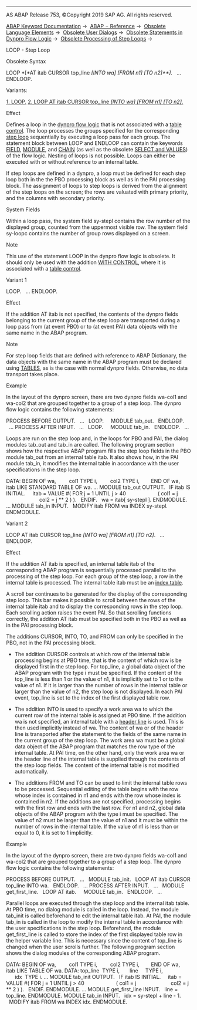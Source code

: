   

* * *

AS ABAP Release 753, ©Copyright 2019 SAP AG. All rights reserved.

[ABAP Keyword Documentation](https://help.sap.com/doc/abapdocu_753_index_htm/7.53/en-US/abenabap.htm) →  [ABAP − Reference](https://help.sap.com/doc/abapdocu_753_index_htm/7.53/en-US/abenabap_reference.htm) →  [Obsolete Language Elements](https://help.sap.com/doc/abapdocu_753_index_htm/7.53/en-US/abenabap_obsolete.htm) →  [Obsolete User Dialogs](https://help.sap.com/doc/abapdocu_753_index_htm/7.53/en-US/abengui_obsolete.htm) →  [Obsolete Statements in Dynpro Flow Logic](https://help.sap.com/doc/abapdocu_753_index_htm/7.53/en-US/abendynpro_obsolet.htm) →  [Obsolete Processing of Step Loops](https://help.sap.com/doc/abapdocu_753_index_htm/7.53/en-US/abensteploop.htm) → 

LOOP - Step Loop

Obsolete Syntax

LOOP *\[*AT itab CURSOR top\_line *\[*INTO wa*\]* *\[*FROM n1*\]* *\[*TO n2*\]**\]*.
  ...
ENDLOOP.

Variants:

[1\. LOOP.](#!ABAP_VARIANT_1@1@)
[2\. LOOP AT itab CURSOR top\_line *\[*INTO wa*\]* *\[*FROM n1*\]* *\[*TO n2*\]*.](#!ABAP_VARIANT_2@2@)

Effect

Defines a loop in the [dynpro flow logic](https://help.sap.com/doc/abapdocu_753_index_htm/7.53/en-US/abendynpro_flow_logic_glosry.htm "Glossary Entry") that is not associated with a [table control](https://help.sap.com/doc/abapdocu_753_index_htm/7.53/en-US/abentable_control_glosry.htm "Glossary Entry"). The loop processes the groups specified for the corresponding [step loop](https://help.sap.com/doc/abapdocu_753_index_htm/7.53/en-US/abenstep_loop_glosry.htm "Glossary Entry") sequentially by executing a loop pass for each group. The statement block between LOOP and ENDLOOP can contain the keywords [FIELD](https://help.sap.com/doc/abapdocu_753_index_htm/7.53/en-US/dynpfield.htm), [MODULE](https://help.sap.com/doc/abapdocu_753_index_htm/7.53/en-US/dynpmodule.htm), and [CHAIN](https://help.sap.com/doc/abapdocu_753_index_htm/7.53/en-US/dynpchain.htm) (as well as the obsolete [SELECT and VALUES](https://help.sap.com/doc/abapdocu_753_index_htm/7.53/en-US/dynpfield_value_select.htm)) of the flow logic. Nesting of loops is not possible. Loops can either be executed with or without reference to an internal table.

If step loops are defined in a dynpro, a loop must be defined for each step loop both in the the PBO processing block as well as in the PAI processing block. The assignment of loops to step loops is derived from the alignment of the step loops on the screen; the rows are valuated with primary priority, and the columns with secondary priority.

System Fields

Within a loop pass, the system field sy-stepl contains the row number of the displayed group, counted from the uppermost visible row. The system field sy-loopc contains the number of group rows displayed on a screen.

Note

This use of the statement LOOP in the dynpro flow logic is obsolete. It should only be used with the addition [WITH CONTROL](https://help.sap.com/doc/abapdocu_753_index_htm/7.53/en-US/dynploop.htm), where it is associated with a [table control](https://help.sap.com/doc/abapdocu_753_index_htm/7.53/en-US/abentable_control_glosry.htm "Glossary Entry").

Variant 1

LOOP.
  ...
ENDLOOP.

Effect

If the addition AT itab is not specified, the contents of the dynpro fields belonging to the current group of the step loop are transported during a loop pass from (at event PBO) or to (at event PAI) data objects with the same name in the ABAP program.

Note

For step loop fields that are defined with reference to ABAP Dictionary, the data objects with the same name in the ABAP program must be declared using [TABLES](https://help.sap.com/doc/abapdocu_753_index_htm/7.53/en-US/abaptables.htm), as is the case with normal dynpro fields. Otherwise, no data transport takes place.

Example

In the layout of the dynpro screen, there are two dynpro fields wa-col1 and wa-col2 that are grouped together to a group of a step loop. The dynpro flow logic contains the following statements:

PROCESS BEFORE OUTPUT.
  ...
  LOOP.
    MODULE tab\_out.
  ENDLOOP.
  ...
PROCESS AFTER INPUT.
  ...
  LOOP.
    MODULE tab\_in.
  ENDLOOP.
  ...

Loops are run on the step loop and, in the loops for PBO and PAI, the dialog modules tab\_out and tab\_in are called. The following program section shows how the respective ABAP program fills the step loop fields in the PBO module tab\_out from an internal table itab. It also shows how, in the PAI module tab\_in, it modifies the internal table in accordance with the user specifications in the step loop.

DATA: BEGIN OF wa,
        col1 TYPE i,
        col2 TYPE i,
       END OF wa,
       itab LIKE STANDARD TABLE OF wa.
...
MODULE tab\_out OUTPUT.
  IF itab IS INITIAL.
    itab = VALUE #( FOR j = 1 UNTIL j > 40
                     ( col1 = j
                       col2 = j \*\* 2 ) ).
  ENDIF.
  wa = itab\[ sy-stepl \].
ENDMODULE.
...
MODULE tab\_in INPUT.
  MODIFY itab FROM wa INDEX sy-stepl.
ENDMODULE.

Variant 2

LOOP AT itab CURSOR top\_line *\[*INTO wa*\]* *\[*FROM n1*\]* *\[*TO n2*\]*.
  ...
ENDLOOP.

Effect

If the addition AT itab is specified, an internal table itab of the corresponding ABAP program is sequentially processed parallel to the processing of the step loop. For each group of the step loop, a row in the internal table is processed. The internal table itab must be an [index table](https://help.sap.com/doc/abapdocu_753_index_htm/7.53/en-US/abenindex_table_glosry.htm "Glossary Entry").

A scroll bar continues to be generated for the display of the corresponding step loop. This bar makes it possible to scroll between the rows of the internal table itab and to display the corresponding rows in the step loop. Each scrolling action raises the event PAI. So that scrolling functions correctly, the addition AT itab must be specified both in the PBO as well as in the PAI processing block.

The additions CURSOR, INTO, TO, and FROM can only be specified in the PBO, not in the PAI processing block.

-   The addition CURSOR controls at which row of the internal table processing begins at PBO time, that is the content of which row is be displayed first in the step loop. For top\_line, a global data object of the ABAP program with the type i must be specified. If the content of the top\_line is less than 1 or the value of n1, it is implicitly set to 1 or to the value of n1. If it is larger than the number of rows in the internal table or larger than the value of n2, the step loop is not displayed. In each PAI event, top\_line is set to the index of the first displayed table row.
    
-   The addition INTO is used to specify a work area wa to which the current row of the internal table is assigned at PBO time. If the addition wa is not specified, an internal table with a [header line](https://help.sap.com/doc/abapdocu_753_index_htm/7.53/en-US/abenheader_line_glosry.htm "Glossary Entry") is used. This is then used implicitly instead of wa. The content of wa or of the header line is transported after the statement to the fields of the same name in the current group of the step loop. The work area wa must be a global data object of the ABAP program that matches the row type of the internal table. At PAI time, on the other hand, only the work area wa or the header line of the internal table is supplied through the contents of the step loop fields. The content of the internal table is not modified automatically.
    
-   The additions FROM and TO can be used to limit the internal table rows to be processed. Sequential editing of the table begins with the row whose index is contained in n1 and ends with the row whose index is contained in n2. If the additions are not specified, processing begins with the first row and ends with the last row. For n1 and n2, global data objects of the ABAP program with the type i must be specified. The value of n2 must be larger than the value of n1 and it must be within the number of rows in the internal table. If the value of n1 is less than or equal to 0, it is set to 1 implicitly.
    

Example

In the layout of the dynpro screen, there are two dynpro fields wa-col1 and wa-col2 that are grouped together to a group of a step loop. The dynpro flow logic contains the following statements:

PROCESS BEFORE OUTPUT.
  ...
  MODULE tab\_init.
  LOOP AT itab CURSOR top\_line INTO wa.
  ENDLOOP.
  ...
PROCESS AFTER INPUT.
  ...
  MODULE get\_first\_line.
  LOOP AT itab.
    MODULE tab\_in.
  ENDLOOP.
  ...

Parallel loops are executed through the step loop and the internal itab table. At PBO time, no dialog module is called in the loop. Instead, the module tab\_init is called beforehand to edit the internal table itab. At PAI, the module tab\_in is called in the loop to modify the internal table in accordance with the user specifications in the step loop. Beforehand, the module get\_first\_line is called to store the index of the first displayed table row in the helper variable line. This is necessary since the content of top\_line is changed when the user scrolls further. The following program section shows the dialog modules of the corresponding ABAP program.

DATA: BEGIN OF wa,
        col1 TYPE i,
        col2 TYPE i,
       END OF wa,
       itab LIKE TABLE OF wa.
DATA: top\_line  TYPE i,
      line     TYPE i,
      idx  TYPE i.
...
MODULE tab\_init OUTPUT.
  IF itab IS INITIAL.
    itab = VALUE #( FOR j = 1 UNTIL j > 40
                     ( col1 = j
                       col2 = j \*\* 2 ) ).
  ENDIF.
ENDMODULE.
...
MODULE get\_first\_line INPUT.
  line = top\_line.
ENDMODULE.
MODULE tab\_in INPUT.
  idx = sy-stepl + line - 1.
  MODIFY itab FROM wa INDEX idx.
ENDMODULE.